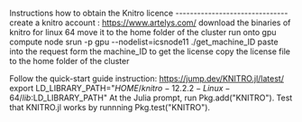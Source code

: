 Instructions how to obtain the Knitro licence -------------------------------
create a knitro account : https://www.artelys.com/
download the binaries of knitro for linux 64
move it to the home folder of the cluster
run onto gpu compute node
 srun -p gpu --nodelist=icsnode11 ./get_machine_ID 
paste into the request form the machine_ID to get the license
copy the license file to the home folder of the cluster

Follow the quick-start guide instruction:  https://jump.dev/KNITRO.jl/latest/
 export LD_LIBRARY_PATH="$HOME/knitro-12.2.2-Linux-64/lib:$LD_LIBRARY_PATH"
At the Julia prompt, run Pkg.add("KNITRO").
Test that KNITRO.jl works by runnning Pkg.test("KNITRO").